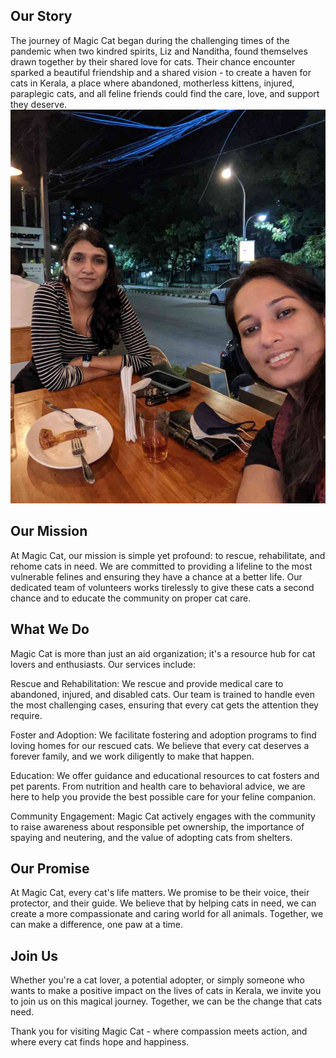 ## Our Story

The journey of Magic Cat began during the challenging times of the pandemic when two kindred spirits, Liz and Nanditha, found themselves drawn together by their shared love for cats. Their chance encounter sparked a beautiful friendship and a shared vision - to create a haven for cats in Kerala, a place where abandoned, motherless kittens, injured, paraplegic cats, and all feline friends could find the care, love, and support they deserve.
![](../images/about/us.jpg)

## Our Mission

At Magic Cat, our mission is simple yet profound: to rescue, rehabilitate, and rehome cats in need. We are committed to providing a lifeline to the most vulnerable felines and ensuring they have a chance at a better life. Our dedicated team of volunteers works tirelessly to give these cats a second chance and to educate the community on proper cat care.

## What We Do

Magic Cat is more than just an aid organization; it's a resource hub for cat lovers and enthusiasts. Our services include:

Rescue and Rehabilitation: We rescue and provide medical care to abandoned, injured, and disabled cats. Our team is trained to handle even the most challenging cases, ensuring that every cat gets the attention they require.

Foster and Adoption: We facilitate fostering and adoption programs to find loving homes for our rescued cats. We believe that every cat deserves a forever family, and we work diligently to make that happen.

Education: We offer guidance and educational resources to cat fosters and pet parents. From nutrition and health care to behavioral advice, we are here to help you provide the best possible care for your feline companion.

Community Engagement: Magic Cat actively engages with the community to raise awareness about responsible pet ownership, the importance of spaying and neutering, and the value of adopting cats from shelters.

## Our Promise

At Magic Cat, every cat's life matters. We promise to be their voice, their protector, and their guide. We believe that by helping cats in need, we can create a more compassionate and caring world for all animals. Together, we can make a difference, one paw at a time.

## Join Us

Whether you're a cat lover, a potential adopter, or simply someone who wants to make a positive impact on the lives of cats in Kerala, we invite you to join us on this magical journey. Together, we can be the change that cats need.

Thank you for visiting Magic Cat - where compassion meets action, and where every cat finds hope and happiness.
